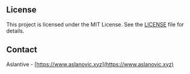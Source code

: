 ## License

This project is licensed under the MIT License. See the [LICENSE](./LICENSE) file for details.

## Contact
Aslantive - [https://www.aslanovic.xyz](https://www.aslanovic.xyz)